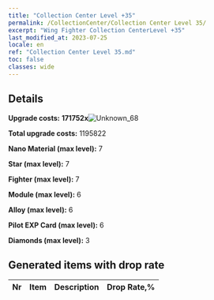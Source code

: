 ```yaml
---
title: "Collection Center Level +35"
permalink: /CollectionCenter/Collection Center Level 35/
excerpt: "Wing Fighter Collection CenterLevel +35"
last_modified_at: 2023-07-25
locale: en
ref: "Collection Center Level 35.md"
toc: false
classes: wide
---
```



## Details

 **Upgrade costs:** **171752x**![Unknown_68](/images/item/bh_img25_p.png)

 **Total upgrade costs:** 1195822

 **Nano Material (max level):** 7

 **Star (max level):** 7

 **Fighter (max level):** 7

 **Module (max level):** 6

 **Alloy (max level):** 6

 **Pilot EXP Card (max level):** 6

 **Diamonds (max level):** 3

## Generated items with drop rate

  |  Nr |     Item   |    Description   |  Drop Rate,% |
  |:----|:----------:|:-----------------|:-------------|

